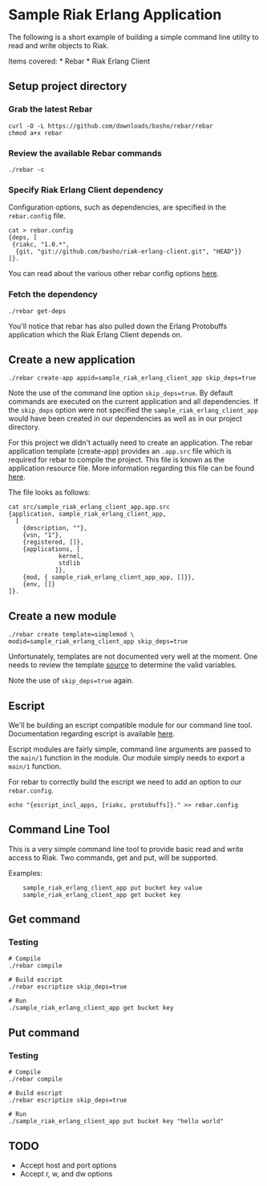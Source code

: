 # Sample Riak Erlang Application

The following is a short example of building a simple command line
utility to read and write objects to Riak.

Items covered:
      * Rebar
      * Riak Erlang Client

## Setup project directory

### Grab the latest Rebar

    curl -O -L https://github.com/downloads/basho/rebar/rebar
    chmod a+x rebar

### Review the available Rebar commands

    ./rebar -c

### Specify Riak Erlang Client dependency

Configuration options, such as dependencies, are specified in the `rebar.config` file.

    cat > rebar.config
    {deps, [
     {riakc, "1.0.*",
      {git, "git://github.com/basho/riak-erlang-client.git", "HEAD"}}
    ]}.

You can read about the various other rebar config options
[here](https://github.com/basho/rebar/blob/master/rebar.config.sample).

### Fetch the dependency

    ./rebar get-deps

You'll notice that rebar has also pulled down the Erlang Protobuffs
application which the Riak Erlang Client depends on.

## Create a new application

    ./rebar create-app appid=sample_riak_erlang_client_app skip_deps=true

Note the use of the command line option `skip_deps=true`. By default
commands are executed on the current application and all
dependencies. If the `skip_deps` option were not specified the
`sample_riak_erlang_client_app` would have been created in our
dependencies as well as in our project directory.

For this project we didn't actually need to create an application. The
rebar application template (create-app) provides an `.app.src` file
which is required for rebar to compile the project. This file is known
as the application resource file. More information regarding this file
can be found
[here](http://www.erlang.org/doc/design_principles/applications.html#appl_res_file).

The file looks as follows:

    cat src/sample_riak_erlang_client_app.app.src 
    {application, sample_riak_erlang_client_app,
      [
        {description, ""},
        {vsn, "1"},
        {registered, []},
        {applications, [
                  kernel,
                  stdlib
                 ]},
        {mod, { sample_riak_erlang_client_app_app, []}},
        {env, []}
    ]}.

## Create a new module

    ./rebar create template=simplemod \
    modid=sample_riak_erlang_client_app skip_deps=true

Unfortunately, templates are not documented very well at the
moment. One needs to review the template
[source](https://github.com/basho/rebar/blob/master/priv/templates/simplemod.template)
to determine the valid variables.

Note the use of `skip_deps=true` again.

## Escript

We'll be building an escript compatible module for our command line
tool. Documentation regarding escript is available
[here](http://www.erlang.org/doc/man/escript.html).

Escript modules are fairly simple, command line arguments are passed to the
`main/1` function in the module. Our module simply needs to export a
`main/1` function.

For rebar to correctly build the escript we need to add an option to
our `rebar.config`.

    echo "{escript_incl_apps, [riakc, protobuffs]}." >> rebar.config

## Command Line Tool

This is a very simple command line tool to provide basic read and
write access to Riak. Two commands, get and put, will be supported.

Examples:

        sample_riak_erlang_client_app put bucket key value
        sample_riak_erlang_client_app get bucket key

## Get command

### Testing

    # Compile
    ./rebar compile

    # Build escript
    ./rebar escriptize skip_deps=true

    # Run
    ./sample_riak_erlang_client_app get bucket key

## Put command

### Testing
    
    # Compile
    ./rebar compile

    # Build escript
    ./rebar escriptize skip_deps=true

    # Run
    ./sample_riak_erlang_client_app put bucket key "hello world"


## TODO

* Accept host and port options
* Accept r, w, and dw options
        
